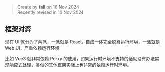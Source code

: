 > Create by **fall** on 16 Nov 2024<br/>
> Recently revised in 16 Nov 2024

## 框架对弈

现在 UI 就分为了两派，一派就是 React，自成一体完全脱离运行环境，一派就是 Web UI，严重依赖运行环境



比如 Vue3 就非常依赖 Porxy 的使用，如果运行时环境不支持的话就没有办法实现响应式处理，类似的其他框架实际上也非常的依赖运行时环境。